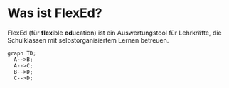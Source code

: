 # Was ist FlexEd?

FlexEd (für **flex**ible **ed**ucation) ist ein Auswertungstool für Lehrkräfte, die Schulklassen mit selbstorganisiertem Lernen betreuen.

```mermaid
graph TD;
  A-->B;
  A-->C;
  B-->D;
  C-->D;
```